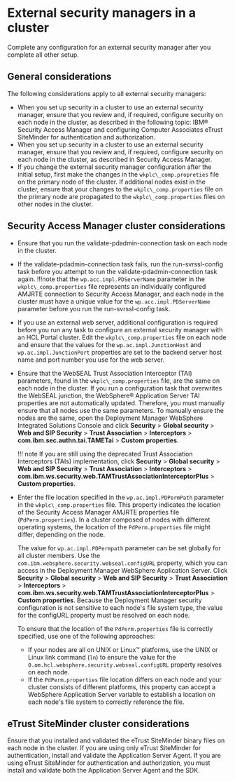 # External security managers in a cluster

Complete any configuration for an external security manager after you complete all other setup.

## General considerations

The following considerations apply to all external security managers:

-   When you set up security in a cluster to use an external security manager, ensure that you review and, if required, configure  security on each node in the cluster, as described in the following topic: IBM® Security Access Manager and configuring Computer Associates eTrust SiteMinder for authentication and authorization.
-   When you set up security in a cluster to use an external security manager, ensure that you review and, if required, configure security on each node in the cluster, as described in Security Access Manager.
-   If you change the external security manager configuration after the initial setup, first make the changes in the `wkplc\_comp.propreties` file on the primary node of the cluster. If additional nodes exist in the cluster, ensure that your changes to the `wkplc\_comp.properties` file on the primary node are propagated to the `wkplc\_comp.properties` files on other nodes in the cluster.

## Security Access Manager cluster considerations

-   Ensure that you run the validate-pdadmin-connection task on each node in the cluster.
-   If the validate-pdadmin-connection task fails, run the run-svrssl-config task before you attempt to run the validate-pdadmin-connection task again. !!!note that the `wp.acc.impl.PDServerName` parameter in the `wkplc\_comp.properties` file represents an individually configured AMJRTE connection to Security Access Manager, and each node in the cluster must have a unique value for the  `wp.acc.impl.PDServerName` parameter before you run the run-svrssl-config task.
-   If you use an external web server, additional configuration is required before you run any task to configure an external security manager with an HCL Portal cluster. Edit the `wkplc\_comp.properties` file on each node and ensure that the values for the `wp.ac.impl.JunctionHost` and `wp.ac.impl.JunctionPort` properties are set to the backend server host name and port number you use for the web server.
-   Ensure that the WebSEAL Trust Association Interceptor \(TAI\) parameters, found in the `wkplc\_comp.properties` file, are the same on each node in the cluster. If you run a configuration task that overwrites the WebSEAL junction, the WebSphere® Application Server TAI properties are not automatically updated. Therefore, you must manually ensure that all nodes use the same parameters. To manually ensure the nodes are the same, open the Deployment Manager WebSphere Integrated Solutions Console and click **Security** \> **Global security** \> **Web and SIP Security** \> **Trust Association** \> **Interceptors** \> **com.ibm.sec.authn.tai.TAMETai** \> **Custom properties**.

    !!! note 
        If you are still using the deprecated Trust Association Interceptors \(TAIs\) implementation, click **Security** \> **Global security** \> **Web and SIP Security** \> **Trust Association** \> **Interceptors** \> **com.ibm.ws.security.web.TAMTrustAssociationInterceptorPlus** \> **Custom properties**.

-   Enter the file location specified in the `wp.ac.impl.PDPermPath` parameter in the `wkplc\_comp.properties` file. This property indicates the location of the Security Access Manager AMJRTE properties file \(`PdPerm.properties`\). In a cluster composed of nodes with different operating systems, the location of the `PdPerm.properties` file might differ, depending on the node.

    The value for `wp.ac.impl.PDPermpath` parameter can be set globally for all cluster members. Use the `com.ibm.websphere.security.webseal.configURL` property, which you can access in the Deployment Manager WebSphere Application Server. Click **Security** \> **Global security** \> **Web and SIP Security** \> **Trust Association** \> **Interceptors** \> **com.ibm.ws.security.web.TAMTrustAssociationInterceptorPlus** \> **Custom properties**. Because the Deployment Manager security configuration is not sensitive to each node's file system type, the value for the configURL property must be resolved on each node.

    To ensure that the location of the `PdPerm.properties` file is correctly specified, use one of the following approaches:

    -   If your nodes are all on UNIX or Linux™ platforms, use the UNIX or Linux link command \(`ln`\) to ensure the value for the `0.om.hcl.websphere.security.webseal.configURL` property resolves on each node.
    -   If the `PdPerm.properties` file location differs on each node and your cluster consists of different platforms, this property can accept a WebSphere Application Server variable to establish a location on each node's file system to correctly reference the file.

## eTrust SiteMinder cluster considerations

Ensure that you installed and validated the eTrust SiteMinder binary files on each node in the cluster. If you are using only eTrust SiteMinder for authentication, install and validate the Application Server Agent. If you are using eTrust SiteMinder for authentication and authorization, you must install and validate both the Application Server Agent and the SDK.


